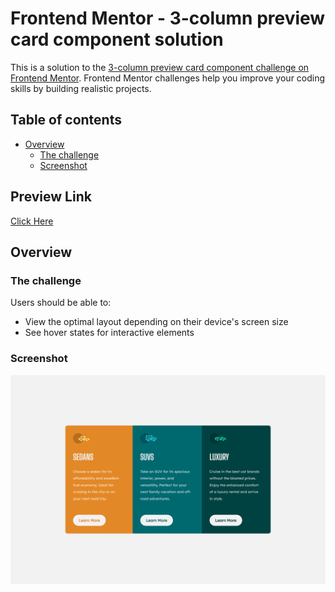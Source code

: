 # Frontend Mentor - 3-column preview card component solution

This is a solution to the [3-column preview card component challenge on Frontend Mentor](https://www.frontendmentor.io/challenges/3column-preview-card-component-pH92eAR2-). Frontend Mentor challenges help you improve your coding skills by building realistic projects.

## Table of contents

- [Overview](#overview)
  - [The challenge](#the-challenge)
  - [Screenshot](#screenshot)
  
## Preview Link
[Click Here](https://b-uchi.github.io/3column-preview-card-component-solution/)

## Overview

### The challenge

Users should be able to:

- View the optimal layout depending on their device's screen size
- See hover states for interactive elements

### Screenshot

![Desktop Screenshot](./images/screenshot.png)
